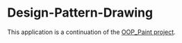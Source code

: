 # Design-Pattern-Drawing

This application is a continuation of the [OOP_Paint project](https://github.com/Vukan-Markovic/OOP_Paint).
